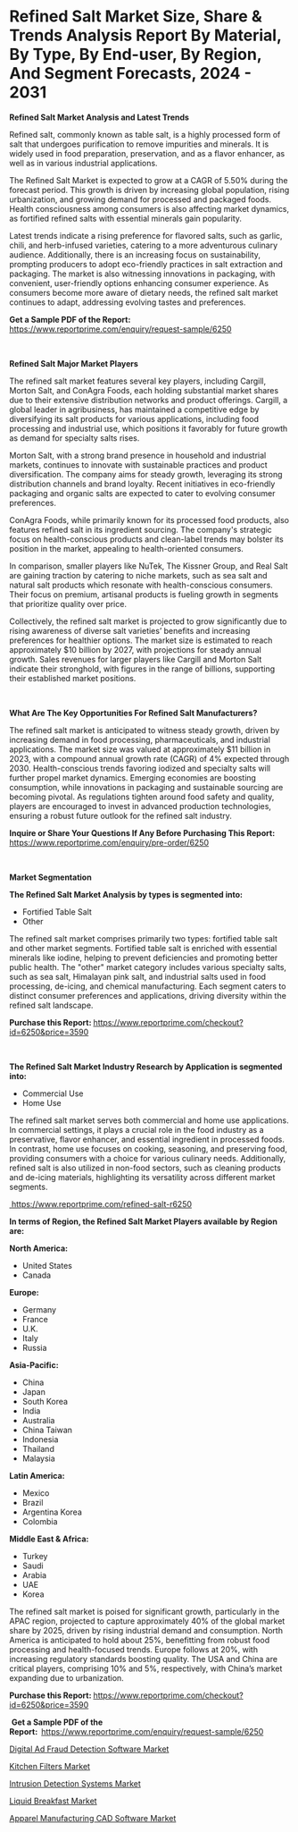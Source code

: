 <p><h1>Refined Salt Market Size, Share & Trends Analysis Report By Material, By Type, By End-user, By Region, And Segment Forecasts, 2024 - 2031</h1></p><p><strong>Refined Salt Market Analysis and Latest Trends</strong></p>
<p><p>Refined salt, commonly known as table salt, is a highly processed form of salt that undergoes purification to remove impurities and minerals. It is widely used in food preparation, preservation, and as a flavor enhancer, as well as in various industrial applications.</p><p>The Refined Salt Market is expected to grow at a CAGR of 5.50% during the forecast period. This growth is driven by increasing global population, rising urbanization, and growing demand for processed and packaged foods. Health consciousness among consumers is also affecting market dynamics, as fortified refined salts with essential minerals gain popularity.</p><p>Latest trends indicate a rising preference for flavored salts, such as garlic, chili, and herb-infused varieties, catering to a more adventurous culinary audience. Additionally, there is an increasing focus on sustainability, prompting producers to adopt eco-friendly practices in salt extraction and packaging. The market is also witnessing innovations in packaging, with convenient, user-friendly options enhancing consumer experience. As consumers become more aware of dietary needs, the refined salt market continues to adapt, addressing evolving tastes and preferences.</p></p>
<p><strong>Get a Sample PDF of the Report:&nbsp;</strong> <a href="https://www.reportprime.com/enquiry/request-sample/6250?utm_campaign=104&utm_medium=2&utm_source=Github&utm_content=ia&utm_term=25112024&utm_id=refined-salt">https://www.reportprime.com/enquiry/request-sample/6250</a></p>
<p>&nbsp;</p>
<p><strong>Refined Salt Major Market Players</strong></p>
<p><p>The refined salt market features several key players, including Cargill, Morton Salt, and ConAgra Foods, each holding substantial market shares due to their extensive distribution networks and product offerings. Cargill, a global leader in agribusiness, has maintained a competitive edge by diversifying its salt products for various applications, including food processing and industrial use, which positions it favorably for future growth as demand for specialty salts rises.</p><p>Morton Salt, with a strong brand presence in household and industrial markets, continues to innovate with sustainable practices and product diversification. The company aims for steady growth, leveraging its strong distribution channels and brand loyalty. Recent initiatives in eco-friendly packaging and organic salts are expected to cater to evolving consumer preferences.</p><p>ConAgra Foods, while primarily known for its processed food products, also features refined salt in its ingredient sourcing. The company's strategic focus on health-conscious products and clean-label trends may bolster its position in the market, appealing to health-oriented consumers.</p><p>In comparison, smaller players like NuTek, The Kissner Group, and Real Salt are gaining traction by catering to niche markets, such as sea salt and natural salt products which resonate with health-conscious consumers. Their focus on premium, artisanal products is fueling growth in segments that prioritize quality over price.</p><p>Collectively, the refined salt market is projected to grow significantly due to rising awareness of diverse salt varieties’ benefits and increasing preferences for healthier options. The market size is estimated to reach approximately $10 billion by 2027, with projections for steady annual growth. Sales revenues for larger players like Cargill and Morton Salt indicate their stronghold, with figures in the range of billions, supporting their established market positions.</p></p>
<p>&nbsp;</p>
<p><strong>What Are The Key Opportunities For Refined Salt Manufacturers?</strong></p>
<p><p>The refined salt market is anticipated to witness steady growth, driven by increasing demand in food processing, pharmaceuticals, and industrial applications. The market size was valued at approximately $11 billion in 2023, with a compound annual growth rate (CAGR) of 4% expected through 2030. Health-conscious trends favoring iodized and specialty salts will further propel market dynamics. Emerging economies are boosting consumption, while innovations in packaging and sustainable sourcing are becoming pivotal. As regulations tighten around food safety and quality, players are encouraged to invest in advanced production technologies, ensuring a robust future outlook for the refined salt industry.</p></p>
<p><strong>Inquire or Share Your Questions If Any Before Purchasing This Report:</strong> <a href="https://www.reportprime.com/enquiry/pre-order/6250?utm_campaign=104&utm_medium=2&utm_source=Github&utm_content=ia&utm_term=25112024&utm_id=refined-salt">https://www.reportprime.com/enquiry/pre-order/6250</a></p>
<p>&nbsp;</p>
<p><strong>Market Segmentation</strong></p>
<p><strong>The Refined Salt Market Analysis by types is segmented into:</strong></p>
<p><ul><li>Fortified Table Salt</li><li>Other</li></ul></p>
<p><p>The refined salt market comprises primarily two types: fortified table salt and other market segments. Fortified table salt is enriched with essential minerals like iodine, helping to prevent deficiencies and promoting better public health. The "other" market category includes various specialty salts, such as sea salt, Himalayan pink salt, and industrial salts used in food processing, de-icing, and chemical manufacturing. Each segment caters to distinct consumer preferences and applications, driving diversity within the refined salt landscape.</p></p>
<p><strong>Purchase this Report:&nbsp;</strong><a href="https://www.reportprime.com/checkout?id=6250&price=3590&utm_campaign=104&utm_medium=2&utm_source=Github&utm_content=ia&utm_term=25112024&utm_id=refined-salt">https://www.reportprime.com/checkout?id=6250&price=3590</a></p>
<p>&nbsp;</p>
<p><strong>The Refined Salt Market Industry Research by Application is segmented into:</strong></p>
<p><ul><li>Commercial Use</li><li>Home Use</li></ul></p>
<p><p>The refined salt market serves both commercial and home use applications. In commercial settings, it plays a crucial role in the food industry as a preservative, flavor enhancer, and essential ingredient in processed foods. In contrast, home use focuses on cooking, seasoning, and preserving food, providing consumers with a choice for various culinary needs. Additionally, refined salt is also utilized in non-food sectors, such as cleaning products and de-icing materials, highlighting its versatility across different market segments.</p></p>
<p><a href="https://www.reportprime.com/refined-salt-r6250?utm_campaign=104&utm_medium=2&utm_source=Github&utm_content=ia&utm_term=25112024&utm_id=refined-salt">&nbsp;https://www.reportprime.com/refined-salt-r6250</a></p>
<p><strong>In terms of Region, the Refined Salt Market Players available by Region are:</strong></p>
<p>
    <p> <strong> North America: </strong>
        <ul>
            <li>United States</li>
            <li>Canada</li>
        </ul>
        </p> 
    <p> <strong> Europe: </strong>
        <ul>
            <li>Germany</li>
            <li>France</li>
            <li>U.K.</li>
            <li>Italy</li>
            <li>Russia</li>
        </ul>
        </p> 
    <p> <strong> Asia-Pacific: </strong>
        <ul>
            <li>China</li>
            <li>Japan</li>
            <li>South Korea</li>
            <li>India</li>
            <li>Australia</li>
            <li>China Taiwan</li>
            <li>Indonesia</li>
            <li>Thailand</li>
            <li>Malaysia</li>
        </ul>
        </p> 
    <p> <strong> Latin America: </strong>
        <ul>
            <li>Mexico</li>
            <li>Brazil</li>
            <li>Argentina Korea</li>
            <li>Colombia</li>
        </ul>
        </p> 
    <p> <strong> Middle East & Africa: </strong>
        <ul>
            <li>Turkey</li>
            <li>Saudi</li>
            <li>Arabia</li>
            <li>UAE</li>
            <li>Korea</li>
        </ul>
    </p>
    </p>
<p><p>The refined salt market is poised for significant growth, particularly in the APAC region, projected to capture approximately 40% of the global market share by 2025, driven by rising industrial demand and consumption. North America is anticipated to hold about 25%, benefitting from robust food processing and health-focused trends. Europe follows at 20%, with increasing regulatory standards boosting quality. The USA and China are critical players, comprising 10% and 5%, respectively, with China’s market expanding due to urbanization.</p></p>
<p><strong>Purchase this Report: </strong><a href="https://www.reportprime.com/checkout?id=6250&price=3590&utm_campaign=104&utm_medium=2&utm_source=Github&utm_content=ia&utm_term=25112024&utm_id=refined-salt">https://www.reportprime.com/checkout?id=6250&price=3590</a></p>
<p>&nbsp;<strong>Get a Sample PDF of the Report:&nbsp;&nbsp;</strong><a href="https://www.reportprime.com/enquiry/request-sample/6250?utm_campaign=104&utm_medium=2&utm_source=Github&utm_content=ia&utm_term=25112024&utm_id=refined-salt">https://www.reportprime.com/enquiry/request-sample/6250</a></p>
<p><strong></strong></p>
<p><p><a href="https://issuu.com/reportprime-2/docs/digital-ad-fraud-detection-software_6beb69dc6e559e?utm_campaign=104&utm_medium=2&utm_source=Github&utm_content=ia&utm_term=25112024&utm_id=refined-salt">Digital Ad Fraud Detection Software Market</a></p><p><a href="https://www.linkedin.com/pulse/kitchen-filters-momentum-charting-69-cagr-path-2024-2031-2bkze?utm_campaign=104&utm_medium=2&utm_source=Github&utm_content=ia&utm_term=25112024&utm_id=refined-salt">Kitchen Filters Market</a></p><p><a href="https://www.linkedin.com/pulse/intrusion-detection-systems-spectrum-usage-patterns-sector-gikie?utm_campaign=104&utm_medium=2&utm_source=Github&utm_content=ia&utm_term=25112024&utm_id=refined-salt">Intrusion Detection Systems Market</a></p><p><a href="https://github.com/borgmrikki329/Market-Research-Report-List-1/blob/main/liquid-breakfast-market.md?utm_campaign=104&utm_medium=2&utm_source=Github&utm_content=ia&utm_term=25112024&utm_id=refined-salt">Liquid Breakfast Market</a></p><p><a href="https://issuu.com/reportprime-2/docs/apparel-manufacturing-cad-software-_362d7fbcdd99ea?utm_campaign=104&utm_medium=2&utm_source=Github&utm_content=ia&utm_term=25112024&utm_id=refined-salt">Apparel Manufacturing CAD Software Market</a></p></p>